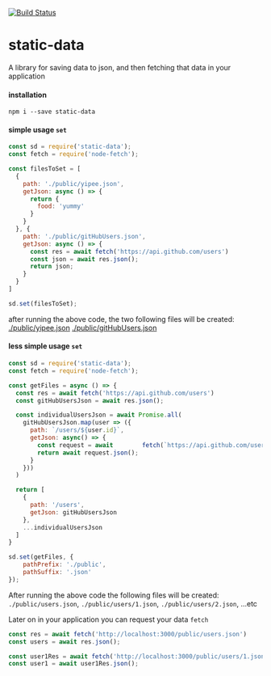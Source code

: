 [![Build Status](https://travis-ci.org/jeffreyyoung/static-data.svg?branch=master)](https://travis-ci.org/jeffreyyoung/static-data)
# static-data

A library for saving data to json, and then fetching that data in your application

#### installation

`npm i --save static-data`

#### simple usage `set`
```javascript
const sd = require('static-data');
const fetch = require('node-fetch');

const filesToSet = [
  {
    path: './public/yipee.json',
    getJson: async () => {
      return {
        food: 'yummy'
      }
    }
  }, {
    path: './public/gitHubUsers.json',
    getJson: async () => {
      const res = await fetch('https://api.github.com/users')
      const json = await res.json();
      return json;
    }
  }
]

sd.set(filesToSet);
```

after running the above code, the two following files will be created:
[./public/yipee.json](https://github.com/jeffreyyoung/static-data/blob/master/examples/simple/public/yipee.json)
[./public/gitHubUsers.json](https://github.com/jeffreyyoung/static-data/blob/master/examples/simple/public/gitHubUsers.json)

#### less simple usage `set`
```javascript
const sd = require('static-data');
const fetch = require('node-fetch');

const getFiles = async () => {
  const res = await fetch('https://api.github.com/users')
  const gitHubUsersJson = await res.json();

  const individualUsersJson = await Promise.all(
    gitHubUsersJson.map(user => ({
      path: `/users/${user.id}`,
      getJson: async() => {
        const request = await        fetch(`https://api.github.com/users/${user.id}`);
        return await request.json();
      }
    }))
  )

  return [
    {
      path: '/users',
      getJson: gitHubUsersJson
    },
    ...individualUsersJson
  ]
}

sd.set(getFiles, {
	pathPrefix: './public',
	pathSuffix: '.json'
});
```
After running the above code the following files will be created:
`./public/users.json`, `./public/users/1.json`, `./public/users/2.json`, ...etc

Later on in your application you can request your data `fetch`
```javascript
const res = await fetch('http://localhost:3000/public/users.json')
const users = await res.json();

const user1Res = await fetch('http://localhost:3000/public/users/1.json')
const user1 = await user1Res.json();
```
